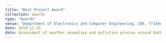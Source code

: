 ```yaml
---
title: "Best Project Award"
collection: awards
type: "Awards"
venue: "Department of Electronics and Computer Engineering, IOE, Tribhuvan University"
date: 2019-11-15
date: Assessment of weather anomalies and pollution proxies around Kathmandu valley 
---
```

